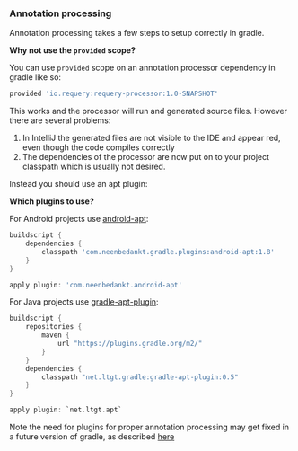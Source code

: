 ### Annotation processing

Annotation processing takes a few steps to setup correctly in gradle.

**Why not use the `provided` scope?**

You can use `provided` scope on an annotation processor dependency in gradle like so:

```gradle
provided 'io.requery:requery-processor:1.0-SNAPSHOT'
```

This works and the processor will run and generated source files. However there are several problems:
1) In IntelliJ the generated files are not visible to the IDE and appear red, even though the code compiles correctly
2) The dependencies of the processor are now put on to your project classpath which is usually not desired.

Instead you should use an apt plugin:

**Which plugins to use?**

For Android projects use [android-apt](https://bitbucket.org/hvisser/android-apt):

```gradle
buildscript {
    dependencies {
        classpath 'com.neenbedankt.gradle.plugins:android-apt:1.8'
    }
}

apply plugin: 'com.neenbedankt.android-apt'
```

For Java projects use [gradle-apt-plugin](https://github.com/tbroyer/gradle-apt-plugin):

```gradle
buildscript {
    repositories {
        maven {
            url "https://plugins.gradle.org/m2/"
        }
    }
    dependencies {
        classpath "net.ltgt.gradle:gradle-apt-plugin:0.5"
    }
}

apply plugin: `net.ltgt.apt`
```

Note the need for plugins for proper annotation processing may get fixed in a future version of gradle, as described [here](https://github.com/gradle/gradle/blob/master/design-docs/java-annotation-processing.md)